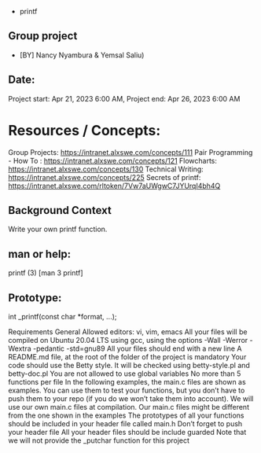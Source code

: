  - printf

## Group project
 - [BY] Nancy Nyambura & Yemsal Saliu)
  
  ## Date:
  Project start:  Apr 21, 2023 6:00 AM, 
   Project end:    Apr 26, 2023 6:00 AM

# Resources / Concepts:
   Group Projects: https://intranet.alxswe.com/concepts/111
   Pair Programming - How To : https://intranet.alxswe.com/concepts/121
   Flowcharts: https://intranet.alxswe.com/concepts/130
   Technical Writing: https://intranet.alxswe.com/concepts/225
   Secrets of printf: https://intranet.alxswe.com/rltoken/7Vw7aUWgwC7JYUrqI4bh4Q


## Background Context
   Write your own printf function.



## man or help:
   printf (3) [man 3 printf]

## Prototype: 
   int _printf(const char *format, ...);

   Requirements
   General
   Allowed editors: vi, vim, emacs
   All your files will be compiled on Ubuntu 20.04 LTS using gcc, using the
   options -Wall -Werror -Wextra -pedantic -std=gnu89
   All your files should end with a new line
   A README.md file, at the root of the folder of the project is mandatory
   Your code should use the Betty style. It will be checked using betty-style.pl
   and betty-doc.pl
   You are not allowed to use global variables
   No more than 5 functions per file
   In the following examples, the main.c files are shown as examples. You can
   use them to test your functions, but you don’t have to push them to your repo
   (if you do we won’t take them into account). We will use our own main.c files
   at compilation. Our main.c files might be different from the one shown in the
   examples
   The prototypes of all your functions should be included in your header file
   called main.h
   Don’t forget to push your header file
   All your header files should be include guarded
   Note that we will not provide the _putchar function for this project
